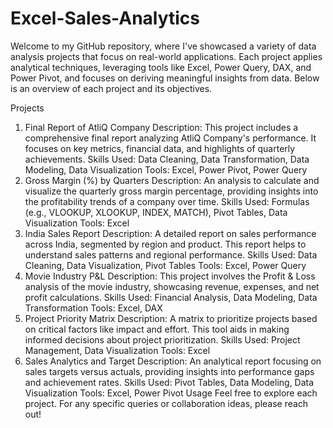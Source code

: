 # Excel-Sales-Analytics

Welcome to my GitHub repository, where I've showcased a variety of data analysis projects that focus on real-world applications. Each project applies analytical techniques, leveraging tools like Excel, Power Query, DAX, and Power Pivot, and focuses on deriving meaningful insights from data. Below is an overview of each project and its objectives.

Projects
1. Final Report of AtliQ Company
Description: This project includes a comprehensive final report analyzing AtliQ Company's performance. It focuses on key metrics, financial data, and highlights of quarterly achievements.
Skills Used: Data Cleaning, Data Transformation, Data Modeling, Data Visualization
Tools: Excel, Power Pivot, Power Query
2. Gross Margin (%) by Quarters
Description: An analysis to calculate and visualize the quarterly gross margin percentage, providing insights into the profitability trends of a company over time.
Skills Used: Formulas (e.g., VLOOKUP, XLOOKUP, INDEX, MATCH), Pivot Tables, Data Visualization
Tools: Excel
3. India Sales Report
Description: A detailed report on sales performance across India, segmented by region and product. This report helps to understand sales patterns and regional performance.
Skills Used: Data Cleaning, Data Visualization, Pivot Tables
Tools: Excel, Power Query
4. Movie Industry P&L
Description: This project involves the Profit & Loss analysis of the movie industry, showcasing revenue, expenses, and net profit calculations.
Skills Used: Financial Analysis, Data Modeling, Data Transformation
Tools: Excel, DAX
5. Project Priority Matrix
Description: A matrix to prioritize projects based on critical factors like impact and effort. This tool aids in making informed decisions about project prioritization.
Skills Used: Project Management, Data Visualization
Tools: Excel
6. Sales Analytics and Target
Description: An analytical report focusing on sales targets versus actuals, providing insights into performance gaps and achievement rates.
Skills Used: Pivot Tables, Data Modeling, Data Visualization
Tools: Excel, Power Pivot
Usage
Feel free to explore each project. For any specific queries or collaboration ideas, please reach out!
